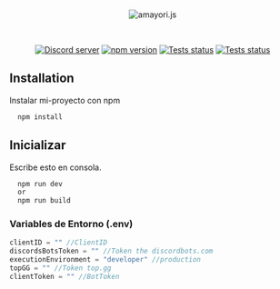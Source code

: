 <div align="center">
	<br />
	<p>
		<img src="https://i.imgur.com/TgmHank.png" alt="amayori.js" />
	</p>
	<br />
	<p>
		<a href="https://discord.gg/amayo"><img src="https://img.shields.io/discord/951839520247136296?color=5865F2&logo=discord&logoColor=white" alt="Discord server" /></a>
		<a href="https://www.npmjs.com/package/discord.js"><img src="https://img.shields.io/npm/v/discord.js.svg?maxAge=3600" alt="npm version" /></a>
		<a href="https://github.com/discordjs/discord.js/actions"><img src="https://github.com/discordjs/discord.js/actions/workflows/test.yml/badge.svg" alt="Tests status" /></a>
        <a href="https://discord.gg/amayo"><img src="https://img.shields.io/static/v1?style=flat-square&logo=discord&label=v1.0.2-beta&message=Amayori&color=red" alt="Tests status" /></a>
    </p>
</div>



## Installation

Instalar mi-proyecto con npm

```bash
  npm install
```
    
## Inicializar

Escribe esto en consola.

```bash
  npm run dev
  or
  npm run build
```

### Variables de Entorno (.env)
``` js
clientID = "" //ClientID
discordsBotsToken = "" //Token the discordbots.com
executionEnvironment = "developer" //production
topGG = "" //Token top.gg
clientToken = "" //BotToken
```